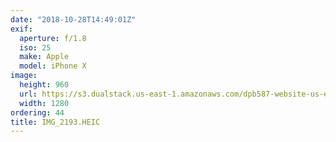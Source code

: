 ```yaml
---
date: "2018-10-28T14:49:01Z"
exif:
  aperture: f/1.8
  iso: 25
  make: Apple
  model: iPhone X
image:
  height: 960
  url: https://s3.dualstack.us-east-1.amazonaws.com/dpb587-website-us-east-1/asset/gallery/2018-europe-trip/d5b8733e-f35a-1d47-99dd-771780a564ad~1280.jpg
  width: 1280
ordering: 44
title: IMG_2193.HEIC
---
```

